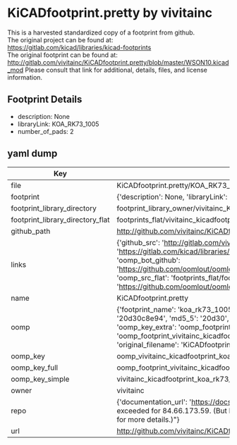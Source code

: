 # KiCADfootprint.pretty by vivitainc  
This is a harvested standardized copy of a footprint from github.  
The original project can be found at:  
https://gitlab.com/kicad/libraries/kicad-footprints  
The original footprint can be found at:
http://gitlab.com/vivitainc/KiCADfootprint.pretty/blob/master/WSON10.kicad_mod
Please consult that link for additional, details, files, and license information.  
## Footprint Details
* description: None  
* libraryLink: KOA_RK73_1005  
* number_of_pads: 2  
## yaml dump  
| Key | Value |  
| --- | --- |  
| file | KiCADfootprint.pretty/KOA_RK73_1005.kicad_mod |  
| footprint | {'description': None, 'libraryLink': 'KOA_RK73_1005', 'number_of_pads': 2} |  
| footprint_library_directory | footprint_library_owner/vivitainc_KiCADfootprint.pretty |  
| footprint_library_directory_flat | footprints_flat/vivitainc_kicadfootprint_koa_rk73_1005/working |  
| github_path | http://github.com/vivitainc/KiCADfootprint.pretty/blob/master/KOA_RK73_1005.kicad_mod |  
| links | {'github_src': 'http://gitlab.com/vivitainc/KiCADfootprint.pretty/blob/master/WSON10.kicad_mod', 'github_src_repo': 'https://gitlab.com/kicad/libraries/kicad-footprints', 'oomp_bot': 'footprints/vivitainc_kicadfootprint_koa_rk73_1005/working', 'oomp_bot_github': 'https://github.com/oomlout/oomlout_oomp_footprint_bot/tree/main/footprints/vivitainc_kicadfootprint_koa_rk73_1005/working', 'oomp_src_flat': 'footprints_flat/footprints_flat/vivitainc_kicadfootprint_koa_rk73_1005/working', 'oomp_src_flat_github': 'https://github.com/oomlout/oomlout_oomp_footprint_src/tree/main/footprints_flat/vivitainc_kicadfootprint_koa_rk73_1005/working'} |  
| name | KiCADfootprint.pretty |  
| oomp | {'footprint_name': 'koa_rk73_1005', 'library_name': 'kicadfootprint', 'md5': '20d30c8e94739be4bf5f5879fa101a6e', 'md5_10': '20d30c8e94', 'md5_5': '20d30', 'md5_6': '20d30c', 'oomp_key': 'oomp_vivitainc_kicadfootprint_koa_rk73_1005', 'oomp_key_extra': 'oomp_footprint_vivitainc_kicadfootprint_koa_rk73_1005', 'oomp_key_full': 'oomp_footprint_vivitainc_kicadfootprint_koa_rk73_1005_20d30c', 'oomp_key_simple': 'vivitainc_kicadfootprint_koa_rk73_1005', 'original_filename': 'KiCADfootprint.pretty/KOA_RK73_1005.kicad_mod', 'owner_name': 'vivitainc'} |  
| oomp_key | oomp_vivitainc_kicadfootprint_koa_rk73_1005 |  
| oomp_key_full | oomp_footprint_vivitainc_kicadfootprint_koa_rk73_1005 |  
| oomp_key_simple | vivitainc_kicadfootprint_koa_rk73_1005 |  
| owner | vivitainc |  
| repo | {'documentation_url': 'https://docs.github.com/rest/overview/resources-in-the-rest-api#rate-limiting', 'message': "API rate limit exceeded for 84.66.173.59. (But here's the good news: Authenticated requests get a higher rate limit. Check out the documentation for more details.)"} |  
| url | http://github.com/vivitainc/KiCADfootprint.pretty |  

